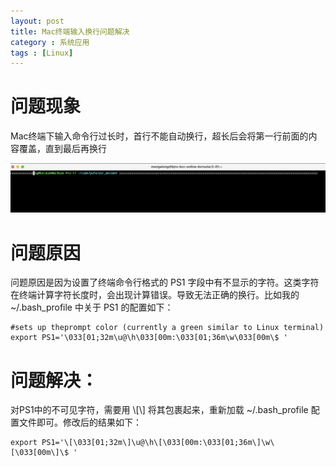 ```yaml
---
layout: post
title: Mac终端输入换行问题解决
category : 系统应用
tags : [Linux]
---
```


# 问题现象

Mac终端下输入命令行过长时，首行不能自动换行，超长后会将第一行前面的内容覆盖，直到最后再换行

![](/images/posts/linux/command-over-line.png)

# 问题原因

问题原因是因为设置了终端命令行格式的 PS1 字段中有不显示的字符。这类字符在终端计算字符长度时，会出现计算错误。导致无法正确的换行。比如我的 ~/.bash_profile 中关于 PS1 的配置如下：
```
#sets up theprompt color (currently a green similar to Linux terminal)
export PS1='\033[01;32m\u@\h\033[00m:\033[01;36m\w\033[00m\$ '
```

# 问题解决：

对PS1中的不可见字符，需要用 \\[\\] 将其包裹起来，重新加载 ~/.bash_profile 配置文件即可。修改后的结果如下：

```
export PS1='\[\033[01;32m\]\u@\h\[\033[00m:\033[01;36m\]\w\[\033[00m\]\$ '
```

